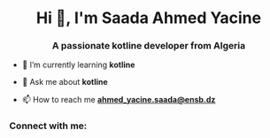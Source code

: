 <h1 align="center">Hi 👋, I'm Saada Ahmed Yacine</h1>
<h3 align="center">A passionate kotline developer from Algeria</h3>

- 🌱 I’m currently learning **kotline**

- 💬 Ask me about **kotline**

- 📫 How to reach me **ahmed_yacine.saada@ensb.dz**

<h3 align="left">Connect with me:</h3>
<p align="left">
</p>
